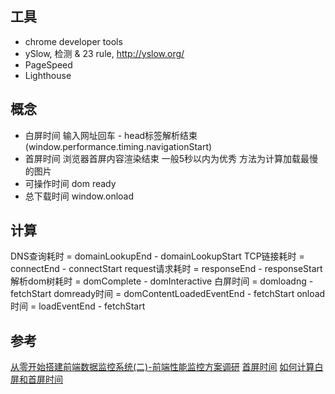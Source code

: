 ## 工具

- chrome developer tools
- ySlow, 检测 & 23 rule, <http://yslow.org/>
- PageSpeed
- Lighthouse

## 概念

- 白屏时间 输入网址回车 - head标签解析结束(window.performance.timing.navigationStart)
- 首屏时间 浏览器首屏内容渲染结束 一般5秒以内为优秀 方法为计算加载最慢的图片
- 可操作时间 dom ready
- 总下载时间 window.onload

## 计算

DNS查询耗时 = domainLookupEnd - domainLookupStart
TCP链接耗时 = connectEnd - connectStart
request请求耗时 = responseEnd - responseStart
解析dom树耗时 = domComplete - domInteractive
白屏时间 = domloadng - fetchStart
domready时间 = domContentLoadedEventEnd - fetchStart
onload时间 = loadEventEnd - fetchStart

## 参考

[从零开始搭建前端数据监控系统(二)-前端性能监控方案调研](https://cloud.tencent.com/developer/article/1031578)
[首屏时间](http://www.alloyteam.com/2016/01/points-about-resource-loading/)
[如何计算白屏和首屏时间](http://www.cnblogs.com/longm/p/7382163.html)
